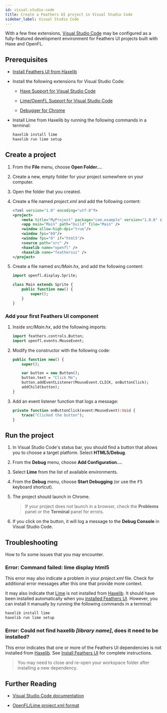```yaml
---
id: visual-studio-code
title: Create a Feathers UI project in Visual Studio Code
sidebar_label: Visual Studio Code
---
```


With a few free extensions, [Visual Studio Code](https://code.visualstudio.com/) may be configured as a fully-featured development environment for Feathers UI projects built with Haxe and OpenFL.

## Prerequisites

- [Install Feathers UI from Haxelib](installation.md)

- Install the following extensions for Visual Studio Code:

  - [Haxe Support for Visual Studio Code](https://marketplace.visualstudio.com/items?itemName=nadako.vshaxe)

  - [Lime/OpenFL Support for Visual Studio Code](https://marketplace.visualstudio.com/items?itemName=openfl.lime-vscode-extension)

  - [Debugger for Chrome](https://marketplace.visualstudio.com/items?itemName=msjsdiag.debugger-for-chrome)

- Install Lime from Haxelib by running the following commands in a terminal:

  ```sh
  haxelib install lime
  haxelib run lime setup
  ```

## Create a project

1. From the **File** menu, choose **Open Folder…**.

1. Create a new, empty folder for your project somewhere on your computer.

1. Open the folder that you created.

1. Create a file named _project.xml_ and add the following content:

   ```xml
   <?xml version="1.0" encoding="utf-8"?>
   <project>
       <meta title="MyProject" package="com.example" version="1.0.0" company="My Company" />
       <app main="Main" path="build" file="Main" />
       <window allow-high-dpi="true"/>
       <window fps="60"/>
       <window fps="0" if="html5"/>
       <source path="src" />
       <haxelib name="openfl" />
       <haxelib name="feathersui" />
   </project>
   ```

1. Create a file named _src/Main.hx_, and add the following content:

   ```hx
   import openfl.display.Sprite;

   class Main extends Sprite {
       public function new() {
           super();
       }
   }
   ```

### Add your first Feathers UI component

1. Inside _src/Main.hx_, add the following imports:

   ```hx
   import feathers.controls.Button;
   import openfl.events.MouseEvent;
   ```

1. Modify the constructor with the following code:

   ```hx
   public function new() {
       super();

       var button = new Button();
       button.text = "Click Me";
       button.addEventListener(MouseEvent.CLICK, onButtonClick);
       addChild(button);
   }
   ```

1. Add an event listener function that logs a message:

   ```hx
   private function onButtonClick(event:MouseEvent):Void {
       trace("Clicked the button");
   }
   ```

## Run the project

1. In Visual Studio Code's status bar, you should find a button that allows you to choose a target platform. Select **HTML5/Debug**.

1. From the **Debug** menu, choose **Add Configuration…**.

1. Select **Lime** from the list of available environments.

1. From the **Debug** menu, choose **Start Debugging** (or use the <kbd>F5</kbd> keyboard shortcut).

1. The project should launch in Chrome.

   > If your project does not launch in a browser, check the **Problems** panel or the **Terminal** panel for errors.

1. If you click on the button, it will log a message to the **Debug Console** in Visual Studio Code.

## Troubleshooting

How to fix some issues that you may encounter.

### Error: Command failed: lime display html5

This error may also indicate a problem in your _project.xml_ file. Check for additional error messages after this one that provide more context.

It may also indicate that [Lime](https://lime.software/) is not installed from [Haxelib](https://lib.haxe.org/). It should have been installed automatically when you [installed Feathers UI](installation.md). However, you can install it manually by running the following commands in a terminal:

```sh
haxelib install lime
haxelib run lime setup
```

### Error: Could not find haxelib _[library name]_, does it need to be installed?

This error indicates that one or more of the Feathers UI dependencies is not installed from [Haxelib](https://lib.haxe.org/). See [Install Feathers UI](installation.md) for complete instructions.

> You may need to close and re-open your workspace folder after installing a new dependency.

## Further Reading

- [Visual Studio Code documentation](https://code.visualstudio.com/docs)

- [OpenFL/Lime project.xml format](https://lime.software/docs/project-files/xml-format/)
